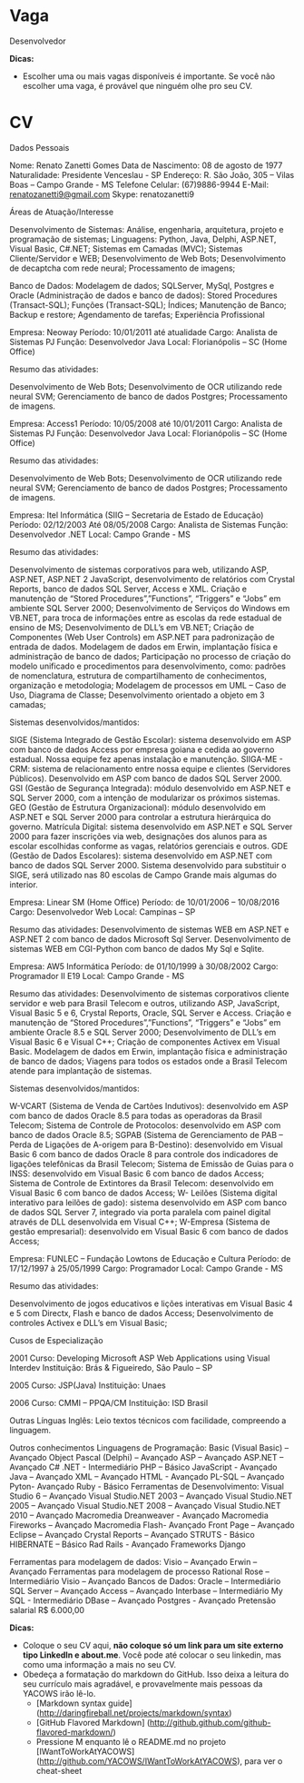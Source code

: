 # Vaga

Desenvolvedor

__Dicas:__

* Escolher uma ou mais vagas disponíveis é importante. Se você não escolher uma vaga, é provável que ninguém olhe pro seu CV.

# CV

Dados Pessoais

Nome: Renato Zanetti Gomes
Data de Nascimento: 08 de agosto de 1977
Naturalidade: Presidente Venceslau - SP
Endereço: R. São João, 305 – Vilas Boas – Campo Grande - MS
Telefone Celular: (67)9886-9944
E-Mail: renatozanetti9@gmail.com
Skype: renatozanetti9

Áreas de Atuação/Interesse

Desenvolvimento de Sistemas: 
Análise, engenharia, arquitetura, projeto e programação de sistemas; 
Linguagens: Python, Java, Delphi, ASP.NET, Visual Basic, C#.NET; 
Sistemas em Camadas (MVC); 
Sistemas Cliente/Servidor e WEB;
Desenvolvimento de Web Bots;
Desenvolvimento de decaptcha com rede neural;
Processamento de imagens;

Banco de Dados: 
Modelagem de dados; 
SQLServer, MySql, Postgres e Oracle (Administração de dados e banco de dados): 
Stored Procedures (Transact-SQL); 
Funções (Transact-SQL); 
Índices; 
Manutenção de Banco; 
Backup e restore; 
Agendamento de tarefas; 
Experiência Profissional

Empresa: Neoway
Período: 10/01/2011 até atualidade
Cargo: Analista de Sistemas PJ
Função: Desenvolvedor Java
Local: Florianópolis – SC (Home Office)

Resumo das atividades: 

Desenvolvimento de Web Bots;
Desenvolvimento de OCR utilizando rede neural SVM;
Gerenciamento de banco de dados Postgres;
Processamento de imagens.

Empresa: Access1 
Período: 10/05/2008 até 10/01/2011
Cargo: Analista de Sistemas PJ
Função: Desenvolvedor Java
Local: Florianópolis – SC (Home Office)

Resumo das atividades: 

Desenvolvimento de Web Bots;
Desenvolvimento de OCR utilizando rede neural SVM;
Gerenciamento de banco de dados Postgres;
Processamento de imagens.


Empresa: Itel Informática (SIIG – Secretaria de Estado de Educação) 
Período: 02/12/2003 Até 08/05/2008
Cargo: Analista de Sistemas 
Função: Desenvolvedor .NET
Local: Campo Grande - MS






Resumo das atividades: 


Desenvolvimento de sistemas corporativos para web, utilizando ASP, ASP.NET, ASP.NET 2  JavaScript, desenvolvimento de relatórios com Crystal Reports,  banco de dados SQL Server, Access e XML.
Criação e manutenção de “Stored Procedures”,”Functions”, “Triggers” e “Jobs” em ambiente SQL Server 2000; 
Desenvolvimento de Serviços do Windows em VB.NET, para troca de informações entre as escolas da rede estadual de ensino  de MS;
Desenvolvimento de DLL’s em VB.NET;
Criação de Componentes (Web User Controls) em ASP.NET para padronização de entrada de dados.
Modelagem de dados em Erwin, implantação física e administração de banco de dados;
 Participação no processo de criação do modelo unificado e procedimentos para desenvolvimento, como: padrões de nomenclatura, estrutura de compartilhamento de conhecimentos, organização e metodologia; 
Modelagem de processos em UML – Caso de Uso, Diagrama de Classe;
Desenvolvimento orientado a objeto em 3 camadas;

Sistemas desenvolvidos/mantidos:

SIGE (Sistema Integrado de Gestão Escolar): sistema desenvolvido em ASP com banco de dados Access por empresa goiana e cedida ao governo estadual. Nossa equipe fez apenas instalação e manutenção.
SIIGA-ME - CRM: sistema de relacionamento entre nossa equipe e clientes (Servidores Públicos). Desenvolvido em ASP com banco de dados SQL Server 2000.
GSI (Gestão de Segurança Integrada): módulo desenvolvido em ASP.NET e SQL Server 2000, com a intenção de modularizar os próximos sistemas.
GEO (Gestão de Estrutura Organizacional): módulo desenvolvido em ASP.NET e SQL Server 2000 para controlar a estrutura hierárquica do governo.
Matrícula Digital: sistema desenvolvido em ASP.NET  e SQL Server 2000 para fazer inscrições via web, designações dos alunos para as escolar escolhidas conforme as vagas, relatórios gerenciais e outros.
GDE (Gestão de Dados Escolares): sistema desenvolvido em ASP.NET com banco de dados SQL Server 2000. Sistema desenvolvido para substituir o SIGE, será utilizado nas 80 escolas de Campo Grande mais algumas do interior.


Empresa: Linear SM (Home Office)
Período: de 10/01/2006 – 10/08/2016
Cargo: Desenvolvedor Web
Local: Campinas – SP

Resumo das atividades: 
Desenvolvimento de sistemas WEB em ASP.NET e ASP.NET 2 com banco de dados Microsoft Sql Server.
Desenvolvimento de sistemas WEB em CGI-Python com banco de dados  My Sql e Sqlite.





Empresa: AW5 Informática 
Período: de 01/10/1999 à 30/08/2002
Cargo: Programador II E19
Local: Campo Grande - MS

Resumo das atividades: 
Desenvolvimento de sistemas corporativos cliente servidor e web para Brasil Telecom e outros, utilizando ASP, JavaScript, Visual Basic 5 e 6, Crystal Reports,  Oracle, SQL Server e Access.
Criação e manutenção de “Stored Procedures”,”Functions”, “Triggers” e “Jobs” em ambiente Oracle 8.5 e SQL Server 2000; 
Desenvolvimento de DLL’s em Visual Basic 6 e Visual C++;
Criação de componentes Activex em Visual Basic.
Modelagem de dados em Erwin, implantação física e administração de banco de dados;
Viagens para todos os estados onde a Brasil Telecom atende para implantação de sistemas.

Sistemas desenvolvidos/mantidos:

W-VCART (Sistema de Venda de Cartões Indutivos): desenvolvido em ASP com banco de dados Oracle 8.5 para todas as operadoras da Brasil Telecom;
Sistema de Controle de Protocolos: desenvolvido em ASP com banco de dados Oracle 8.5;
SGPAB (Sistema de Gerenciamento de PAB – Perda de Ligações de A-origem para B-Destino): desenvolvido em Visual Basic 6 com banco de dados Oracle 8 para controle dos indicadores de ligações telefônicas da Brasil Telecom;
Sistema de Emissão de Guias para o INSS: desenvolvido em Visual Basic 6 com banco de dados Access;
Sistema de Controle de Extintores da Brasil Telecom: desenvolvido em Visual Basic 6 com banco de dados Access;
W- Leilões (Sistema digital interativo para leilões de gado): sistema desenvolvido em ASP com banco de dados SQL Server 7, integrado via porta paralela com painel digital através de DLL desenvolvida em Visual C++; 
W-Empresa (Sistema de gestão empresarial): desenvolvido em Visual Basic 6 com banco de dados Access;

Empresa: FUNLEC – Fundação Lowtons de Educação e Cultura
Período: de 17/12/1997 à 25/05/1999
Cargo: Programador
Local: Campo Grande - MS

Resumo das atividades: 

Desenvolvimento de jogos educativos e lições interativas em Visual Basic 4 e 5 com Directx, Flash e banco de dados Access;
Desenvolvimento de controles Activex e DLL’s em Visual Basic;




Cusos de Especialização

2001
	Curso: Developing Microsoft ASP Web Applications using Visual Interdev
	Instituição: Brás & Figueiredo, São Paulo – SP

2005 
	Curso: JSP(Java) 
	Instituição: Unaes

2006 
Curso: CMMI – PPQA/CM
	Instituição: ISD Brasil
	

Outras Línguas
Inglês: Leio textos técnicos com facilidade, compreendo a linguagem.


Outros conhecimentos
Linguagens de Programação: 
Basic (Visual Basic) – Avançado
Object Pascal (Delphi) – Avançado
ASP – Avançado
ASP.NET – Avançado
C# .NET - Intermediário
PHP – Básico
JavaScript - Avançado
Java – Avançado
XML – Avançado
HTML - Avançado
PL-SQL – Avançado
Pyton- Avançado
Ruby - Básico
Ferramentas de Desenvolvimento:
Visual Studio 6 – Avançado
Visual Studio.NET 2003 – Avançado
Visual Studio.NET 2005 – Avançado
Visual Studio.NET 2008 – Avançado
Visual Studio.NET 2010 – Avançado
Macromedia Dreanweaver  - Avançado
Macromedia Fireworks – Avançado
Macromedia Flash- Avançado
Front Page – Avançado
Eclipse – Avançado
Crystal Reports – Avançado
STRUTS - Básico
HIBERNATE – Básico
Rad Rails - Avançado
     Frameworks
	Django

Ferramentas para modelagem de dados:
Visio – Avançado
Erwin – Avançado
Ferramentas para modelagem de processo
Rational Rose – Intermediário
Visio – Avançado
Bancos de Dados:
Oracle – Intermediário
SQL Server – Avançado
Access – Avançado
Interbase – Intermediário
My SQL - Intermediário
DBase – Avançado
Postgres - Avançado
Pretensão salarial
R$ 6.000,00



__Dicas:__

* Coloque o seu CV aqui, __não coloque só um link para um site externo tipo LinkedIn e about.me__. Você pode até colocar o seu linkedin, mas como uma informação a mais no seu CV.
* Obedeça a formatação do markdown do GitHub. Isso deixa a leitura do seu currículo mais agradável, e provavelmente mais pessoas da YACOWS irão lê-lo.
	* [Markdown syntax guide] (http://daringfireball.net/projects/markdown/syntax)
	* [GitHub Flavored Markdown] (http://github.github.com/github-flavored-markdown/)
	* Pressione M enquanto lê o README.md no projeto [IWantToWorkAtYACOWS] (http://github.com/YACOWS/IWantToWorkAtYACOWS), para ver o cheat-sheet
